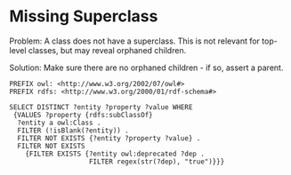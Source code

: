 # Missing Superclass

Problem: A class does not have a superclass. This is not relevant for top-level classes, but may reveal orphaned children.

Solution: Make sure there are no orphaned children - if so, assert a parent.

```sparql
PREFIX owl: <http://www.w3.org/2002/07/owl#>
PREFIX rdfs: <http://www.w3.org/2000/01/rdf-schema#>

SELECT DISTINCT ?entity ?property ?value WHERE
 {VALUES ?property {rdfs:subClassOf}
  ?entity a owl:Class .
  FILTER (!isBlank(?entity)) .
  FILTER NOT EXISTS {?entity ?property ?value} .
  FILTER NOT EXISTS
    {FILTER EXISTS {?entity owl:deprecated ?dep .
                    FILTER regex(str(?dep), "true")}}}
```
